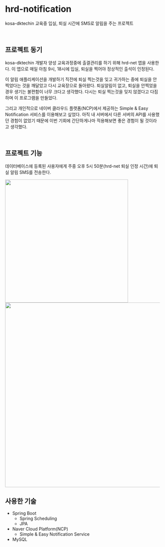 # hrd-notification
kosa-dktechin 교육중 입실, 퇴실 시간에 SMS로 알림을 주는 프로젝트

<br/>

## 프로젝트 동기
kosa-dktechin 개발자 양성 교육과정중에 출결관리를 하기 위해 hrd-net 앱을 사용한다.
이 앱으로 매일 아침 9시, 18시에 입실, 퇴실을 찍어야 정상적인 출석이 인정된다.

이 알림 애플리케이션을 개발하기 직전에 퇴실 찍는것을 잊고 귀가하는 중에 퇴실을 안찍었다는 것을 깨달았고 다시 교육장으로 돌아왔다.
퇴실알림이 없고, 퇴실을 안찍었을 경우 생기는 불편함이 너무 크다고 생각했다. 
다시는 퇴실 찍는것을 잊지 않겠다고 다짐하며 이 프로그램을 만들었다.

그리고 개인적으로 네이버 클라우드 플랫폼(NCP)에서 제공하는 Simple & Easy Notification 서비스를 이용해보고 싶었다. 
아직 내 서버에서 다른 서버의 API를 사용했던 경험이 없었기 때문에 이번 기회에 간단하게나마 적용해보면 좋은 경험이 될 것이라고 생각했다.

<br/>

## 프로젝트 기능
데이터베이스에 등록된 사용자에게 주중 오후 5시 50분(hrd-net 퇴실 인정 시간)에 퇴실 알림 SMS를 전송한다.

<img src="https://user-images.githubusercontent.com/52393564/233763921-8a3d9cf1-202a-4545-8788-a6097e0777ea.PNG" width="400"/>
<img src="https://user-images.githubusercontent.com/52393564/233793547-71ca8551-eb4d-46db-b09a-b421d3c7298f.png" width="600"/>

<br/>

## 사용한 기술
- Spring Boot
  - Spring Scheduling
  - JPA
- Naver Cloud Platform(NCP)
  - Simple & Easy Notification Service
- MySQL
